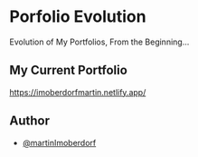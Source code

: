 
# Porfolio Evolution

Evolution of My Portfolios, From the Beginning...


## My Current Portfolio

https://imoberdorfmartin.netlify.app/


## Author

- [@martinImoberdorf](https://github.com/MartinImoberdorf)

